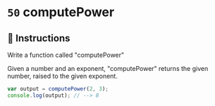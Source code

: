 # `50` computePower

## 📝 Instructions

Write a function called "computePower"

Given a number and an exponent, "computePower" returns the given number, raised to the given exponent.

```javascript
var output = computePower(2, 3);
console.log(output); // --> 8
```
